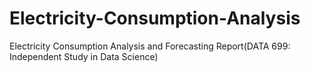 # Electricity-Consumption-Analysis
 Electricity Consumption Analysis and Forecasting Report(DATA 699: Independent Study in Data Science)
